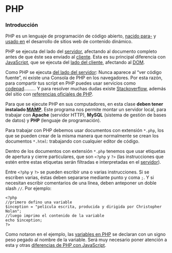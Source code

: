 # PHP

### Introducción

PHP es un lenguaje de programación de código abierto, [nacido para-](http://php.net/manual/es/history.php.php) y [usado en](http://spectrum.ieee.org/computing/software/the-2016-top-programming-languages) el desarrollo de sitios web de contenido dinámico. 

PHP se ejecuta del lado del [servidor](https://es.wikipedia.org/wiki/Servidor), afectando al documento completo antes de que éste sea enviado al [cliente](https://es.wikipedia.org/wiki/Cliente_(inform%C3%A1tica)). Esta es su principal diferencia con [JavaScript](https://developer.mozilla.org/es/docs/Web/JavaScript/Una_re-introducci%C3%B3n_a_JavaScript#Información_general), que se ejecuta del [lado del cliente](https://es.wikipedia.org/wiki/Lado_del_cliente), afectando al [DOM](https://developer.mozilla.org/es/docs/Referencia_DOM_de_Gecko/Introducci%C3%B3n#DOM_y_JavaScript).

Como PHP se ejecuta [del lado del servidor](https://es.wikipedia.org/wiki/Script_del_lado_del_servidor): Nunca aparece al “ver código fuente”, ni existe una Consola de PHP en los navegadores. Por esta razón, para compartir tus script en PHP puedes usar servicios como [codepad](http://codepad.org/)……… Y para resolver muchas dudas existe [Stackoverflow](http://stackoverflow.com/questions/tagged/php), además del sitio con [referencias oficiales de PHP](http://php.net/manual/es/langref.php).

Para que se ejecute PHP en sus computadores, en esta clase **deben tener instalado [MAMP](https://www.mamp.info/en/)**. Este programa nos permite montar un servidor local, para trabajar con **Apache** (servidor HTTP), **MySQL** (sistema de gestión de bases de datos) y **PHP** (lenguaje de programación).

Para trabajar con PHP debemos usar documentos con extensión `*.php`, los que se pueden crear de la misma manera que normalmente se crean los documentos `*.html`: trabajando con cualquier editor de código.

Dentro de los documentos con extensión `*.php` tenemos que usar etiquetas de apertura y cierre particulares, que son `<?php` y `?>` (las instrucciones que estén entre estas etiquetas serán filtradas e interpretadas en el [servidor](https://es.wikipedia.org/wiki/Servidor)).

Entre `<?php` y `?>` se pueden escribir una o varias instrucciones. Si se escriben varias, éstas deben separarse mediante punto y coma `;`. Y si necesitan escribir comentarios de una línea, deben anteponer un doble slash `//`. Por ejemplo: 

```
<?php 
//primero defino una variable
$inception = "película escrita, producida y dirigida por Christopher Nolan";
//luego imprimo el contenido de la variable
echo $inception;
?>
```

Como notaron en el ejemplo, las [variables en PHP](http://php.net/manual/es/language.variables.basics.php) se declaran con un signo peso pegado al nombre de la variable. Será muy necesario poner atención a esta y otras [diferencias de PHP con JavaScript](http://profesor.faco.cl/diferencias.php).
